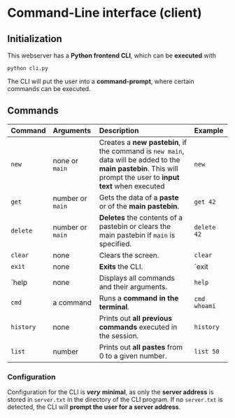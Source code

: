 # Command-Line interface (client)

## Initialization

This webserver has a **Python frontend CLI**, which can be **executed** with 

```
python cli.py
```

The CLI will put the user into a **command-prompt**, where certain commands can be executed.


## Commands

| Command | Arguments | Description | Example |
| :------ | :-------- | :---------- | :------ |
| `new`   | none or `main` | Creates a **new pastebin**, if the command is `new main`, data will be added to the **main pastebin**. This will prompt the user to **input text** when executed | `new` | 
| `get`   | number or `main` | Gets the data of a **paste** or of the **main pastebin**. | `get 42` |
| `delete`| number or `main` | **Deletes** the contents of a pastebin or clears the main pastebin if `main` is specified. | `delete 42` |
| `clear` | none | Clears the screen. | `clear` |
| `exit`  | none | **Exits** the CLI. | `exit | 
| `help   | none | Displays all commands and their arguments. | `help` |
| `cmd`   | a command | Runs a **command in the terminal**. | `cmd whoami` |
| `history` | none | Prints out **all previous commands** executed in the session. | `history` |
| `list`  | number | Prints out **all pastes** from 0 to a given number. | `list 50` |
### Configuration

Configuration for the CLI is ***very*** **minimal**, as only the **server address** is stored in `server.txt` in the directory of the CLI program. If no `server.txt` is detected, the CLI will **prompt the user for a server address**.
